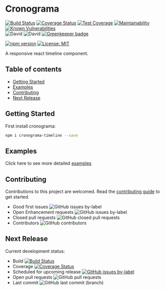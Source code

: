 # Cronograma

[![Build Status](https://travis-ci.com/alexolivas/cronograma.svg?branch=master)](https://travis-ci.com/alexolivas/cronograma)
[![Coverage Status](https://coveralls.io/repos/github/alexolivas/cronograma/badge.svg?branch=master)](https://coveralls.io/github/alexolivas/cronograma?branch=master)
[![Test Coverage](https://api.codeclimate.com/v1/badges/a99a88d28ad37a79dbf6/test_coverage)](https://codeclimate.com/github/codeclimate/codeclimate/test_coverage)
[![Maintainability](https://api.codeclimate.com/v1/badges/a99a88d28ad37a79dbf6/maintainability)](https://codeclimate.com/github/codeclimate/codeclimate/maintainability)
[![Known Vulnerabilities](https://snyk.io/test/github/alexolivas/cronograma/badge.svg?targetFile=package.json)](https://snyk.io/test/github/alexolivas/cronograma?targetFile=package.json)  
![David](https://img.shields.io/david/alexolivas/cronograma)
![David](https://img.shields.io/david/dev/alexolivas/cronograma)
[![Greenkeeper badge](https://badges.greenkeeper.io/alexolivas/cronograma.svg)](https://greenkeeper.io/)  

[![npm version](https://badge.fury.io/js/cronograma-timeline.svg)](https://badge.fury.io/js/cronograma-timeline)
[![License: MIT](https://img.shields.io/badge/License-MIT-green.svg)](https://jeremy.mit-license.org)

A responsive react timeline component.

## Table of contents

- [Getting Started](#getting-started)
- [Examples](#examples)
- [Contributing](#contributing)
- [Next Release](#next-release)

## Getting Started

First install cronograma:

```sh
npm i cronograma-timeline --save
```

## Examples

Click here to see more detailed [examples](https://alexolivas.github.io/cronograma)

## Contributing

Contributions to this project are welcomed. Read the [contributing guide](docs/CONTRIBUTING.md) to get started.

- Good first issues ![GitHub issues by-label](https://img.shields.io/github/issues/alexolivas/cronograma/good%20first%20issue?style=flat-square)
- Open Enhancement requests ![GitHub issues by-label](https://img.shields.io/github/issues/alexolivas/cronograma/enhancement?style=flat-square)
- Closed pull requests ![GitHub closed pull requests](https://img.shields.io/github/issues-pr-closed/alexolivas/cronograma)
- Contributors ![GitHub contributors](https://img.shields.io/github/contributors/alexolivas/cronograma)

## Next Release

Current development status:

- Build [![Build Status](https://travis-ci.com/alexolivas/cronograma.svg?branch=develop)](https://travis-ci.com/alexolivas/cronograma)
- Coverage [![Coverage Status](https://coveralls.io/repos/github/alexolivas/cronograma/badge.svg?branch=develop)](https://coveralls.io/github/alexolivas/cronograma?branch=develop)
- Scheduled for upcoming release [![GitHub issues by-label](https://img.shields.io/github/issues/badges/shields/scheduled%20for%20release)](https://github.com/alexolivas/cronograma/issues?q=is%3Aopen+is%3Aissue+project%3Aalexolivas%2Fcronograma%2F1)
- Open pull requests ![GitHub pull requests](https://img.shields.io/github/issues-pr-raw/alexolivas/cronograma)
- Last commit ![GitHub last commit (branch)](https://img.shields.io/github/last-commit/alexolivas/cronograma/develop)
